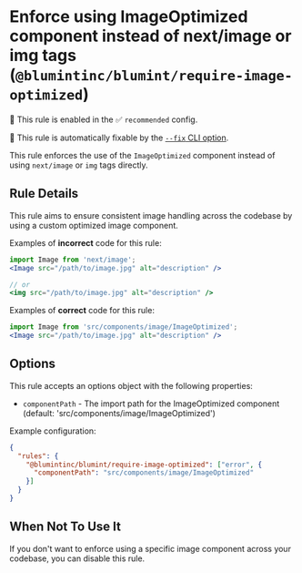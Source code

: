 # Enforce using ImageOptimized component instead of next/image or img tags (`@blumintinc/blumint/require-image-optimized`)

💼 This rule is enabled in the ✅ `recommended` config.

🔧 This rule is automatically fixable by the [`--fix` CLI option](https://eslint.org/docs/latest/user-guide/command-line-interface#--fix).

<!-- end auto-generated rule header -->

This rule enforces the use of the `ImageOptimized` component instead of using `next/image` or `img` tags directly.

## Rule Details

This rule aims to ensure consistent image handling across the codebase by using a custom optimized image component.

Examples of **incorrect** code for this rule:

```jsx
import Image from 'next/image';
<Image src="/path/to/image.jpg" alt="description" />

// or
<img src="/path/to/image.jpg" alt="description" />
```

Examples of **correct** code for this rule:

```jsx
import Image from 'src/components/image/ImageOptimized';
<Image src="/path/to/image.jpg" alt="description" />
```

## Options

This rule accepts an options object with the following properties:

* `componentPath` - The import path for the ImageOptimized component (default: 'src/components/image/ImageOptimized')

Example configuration:

```json
{
  "rules": {
    "@blumintinc/blumint/require-image-optimized": ["error", {
      "componentPath": "src/components/image/ImageOptimized"
    }]
  }
}
```

## When Not To Use It

If you don't want to enforce using a specific image component across your codebase, you can disable this rule.
